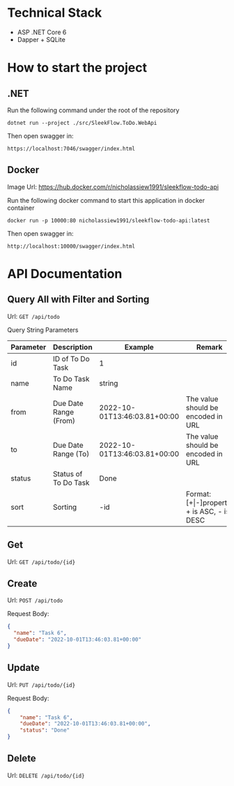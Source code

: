 # Technical Stack
- ASP .NET Core 6
- Dapper + SQLite

# How to start the project

## .NET
Run the following command under the root of the repository

``dotnet run --project ./src/SleekFlow.ToDo.WebApi``

Then open swagger in:

``https://localhost:7046/swagger/index.html``

## Docker

Image Url: https://hub.docker.com/r/nicholassiew1991/sleekflow-todo-api

Run the following docker command to start this application in docker container

``docker run -p 10000:80 nicholassiew1991/sleekflow-todo-api:latest``

Then open swagger in:

``http://localhost:10000/swagger/index.html``

# API Documentation

## Query All with Filter and Sorting

Url: ``GET /api/todo``

Query String Parameters

| Parameter | Description      | Example | Remark                                     |
|-----------|------------------|---------|--------------------------------------------|
| id        | ID of To Do Task | 1       |                                            |
| name      | To Do Task Name  | string  |                                            |
| from      | Due Date Range (From) | 2022-10-01T13:46:03.81+00:00 | The value should be encoded in URL         |
| to        | Due Date Range (To) | 2022-10-01T13:46:03.81+00:00 | The value should be encoded in URL         |
| status    | Status of To Do Task | Done |                                            |
| sort      | Sorting | -id | Format: [+\|-]property, + is ASC, - is DESC |

## Get

Url: ``GET /api/todo/{id}``

## Create

Url: ``POST /api/todo``

Request Body:
```json
{
  "name": "Task 6",
  "dueDate": "2022-10-01T13:46:03.81+00:00"
}
```

## Update

Url: ``PUT /api/todo/{id}``

Request Body:
```json
{
    "name": "Task 6",
    "dueDate": "2022-10-01T13:46:03.81+00:00",
    "status": "Done"
}
```

## Delete

Url: ``DELETE /api/todo/{id}``